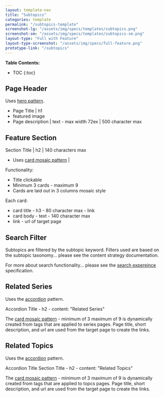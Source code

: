 ```yaml
---
layout: template-nav
title: "Subtopics"
categories: template
permalink: "/subtopics-template"
screenshot-lg: "/assets/img/specs/templates/subtopics.png"
screenshot-sm: "/assets/img/specs/templates/subtopics-sm.png"
layout-type: "Full with Feature"
layout-type-screenshot: "/assets/img/specs/full-feature.png"
prototype-link: "/subtopics"
---
```


__Table Contents:__
* TOC
{:toc}

## Page Header
Uses [hero pattern]().
- Page Title | h1
- featured image
- Page description | text - max width 72ex | 500 character max 

## Feature Section
Section Title | h2 | 140 characters max

- Uses [card mosaic pattern](/card-mosaic) | 

Functionality: 
- Title clickable
- Minimum 3 cards - maximum 9
- Cards are laid out in 3 columns mosaic style

Each card:
- card title - h3 - 80 character max - link
- card body - text - 140 character max
- link - url of target page

## Search Filter
Subtopics are filtered by the subtopic keyword.
Filters used are based on the subtopic taxonomy... please see the content strategy documentation.

For more about search functionality... please see the [search expereince](/search) specification.


## Related Series
Uses the [accordion](accordion) pattern.

Accordion Title - h2 - content: "Related Series"

The [card mosaic pattern](/card-mosaic) - minimum of 3 maximum of 9 is dynamically created from tags that are applied to series pages. Page title, short description, and url are used from the target page to create the links.

## Related Topics
Uses the [accordion](accordion) pattern.

Accordion Title
Section Title - h2 - content: "Related Topics"

The [card mosaic pattern](/card-mosaic) - minimum of 3 maximum of 9 is dynamically created from tags that are applied to topcs pages. Page title, short description, and url are used from the target page to create the links.